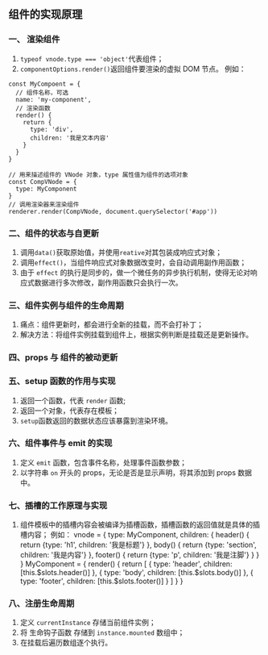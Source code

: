 ## 组件的实现原理

### 一、 渲染组件

1. `typeof vnode.type === 'object'`代表组件；
2. `componentOptions.render()`返回组件要渲染的虚拟 DOM 节点。
   例如：

```
const MyCompoent = {
  // 组件名称，可选
  name: 'my-component',
  // 渲染函数
  render() {
    return {
      type: 'div',
      children: '我是文本内容'
    }
  }
}

// 用来描述组件的 VNode 对象，type 属性值为组件的选项对象
const CompVNode = {
  type: MyComponent
}
// 调用渲染器来渲染组件
renderer.render(CompVNode, document.querySelector('#app'))
```

### 二、组件的状态与自更新

1. 调用`data()`获取原始值，并使用`reative`对其包装成响应式对象；
2. 调用`effect()`，当组件响应式对象数据改变时，会自动调用副作用函数；
3. 由于 `effect` 的执行是同步的，做一个微任务的异步执行机制，使得无论对响应式数据进行多次修改，副作用函数只会执行一次。

### 三、组件实例与组件的生命周期

1. 痛点：组件更新时，都会进行全新的挂载，而不会打补丁；
2. 解决方法：将组件实例挂载到组件上，根据实例判断是挂载还是更新操作。

### 四、props 与 组件的被动更新

### 五、setup 函数的作用与实现

1. 返回一个函数，代表 `render` 函数;
2. 返回一个对象，代表存在模板；
3. `setup`函数返回的数据状态应该暴露到渲染环境。

### 六、组件事件与 emit 的实现

1. 定义 `emit` 函数，包含事件名称，处理事件函数参数；
2. 以字符串 `on` 开头的 props，无论是否是显示声明，将其添加到 props 数据中。

### 七、插槽的工作原理与实现

1. 组件模板中的插槽内容会被编译为插槽函数，插槽函数的返回值就是具体的插槽内容；
   例如：
   vnode = {
   type: MyComponent,
   children: {
   header() {
   return {type: 'h1', children: '我是标题'}
   },
   body() {
   return {type: 'section', children: '我是内容'}
   },
   footer() {
   return {type: 'p', children: '我是注脚'}
   }
   }
   }
   MyComponent = {
   render() {
   return [
   {
   type: 'header',
   children: [this.$slots.header()]
   },
   {
   type: 'body',
   children: [this.$slots.body()]
   },
   {
   type: 'footer',
   children: [this.$slots.footer()]
   }
   ]
   }
   }

### 八、注册生命周期

1. 定义 `currentInstance` 存储当前组件实例；
2. 将 生命钩子函数 存储到 `instance.mounted` 数组中；
3. 在挂载后遍历数组逐个执行。
